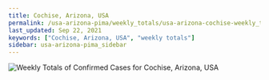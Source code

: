 ```yaml
---
title: Cochise, Arizona, USA
permalink: /usa-arizona-pima/weekly_totals/usa-arizona-cochise-weekly_totals.html
last_updated: Sep 22, 2021
keywords: ["Cochise, Arizona, USA", "weekly totals"]
sidebar: usa-arizona-pima_sidebar
---
```


![Weekly Totals of Confirmed Cases for Cochise, Arizona, USA](/covid_tracker/images/graphs/usa-arizona-cochise-weekly_totals_graph.png)
